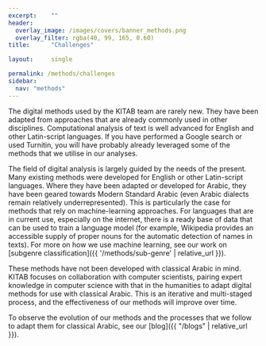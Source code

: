 ```yaml
---
excerpt:	""
header:
  overlay_image: /images/covers/banner_methods.png
  overlay_filter: rgba(40, 99, 165, 0.60)
title:		"Challenges"

layout:		single

permalink: /methods/challenges
sidebar:
  nav: "methods"
---
```

The digital methods used by the KITAB team are rarely new. They have been adapted from approaches that are already commonly used in other disciplines. Computational analysis of text is well advanced for English and other Latin-script languages. If you have performed a Google search or used Turnitin, you will have probably already leveraged some of the methods that we utilise in our analyses.
The field of digital analysis is largely guided by the needs of the present. Many existing methods were developed for English or other Latin-script languages. Where they have been adapted or developed for Arabic, they have been geared towards Modern Standard Arabic (even Arabic dialects remain relatively underrepresented). This is particularly the case for methods that rely on machine-learning approaches. For languages that are in current use, especially on the internet, there is a ready base of data that can be used to train a language model (for example, Wikipedia provides an accessible supply of proper nouns for the automatic detection of names in texts). For more on how we use machine learning, see our work on [subgenre classification]({{ '/methods/sub-genre' | relative_url }}).
These methods have not been developed with classical Arabic in mind. KITAB focuses on collaboration with computer scientists, pairing expert knowledge in computer science with that in the humanities to adapt digital methods for use with classical Arabic. This is an iterative and multi-staged process, and the effectiveness of our methods will improve over time.
To observe the evolution of our methods and the processes that we follow to adapt them for classical Arabic, see our [blog]({{ "/blogs" | relative_url }}).

